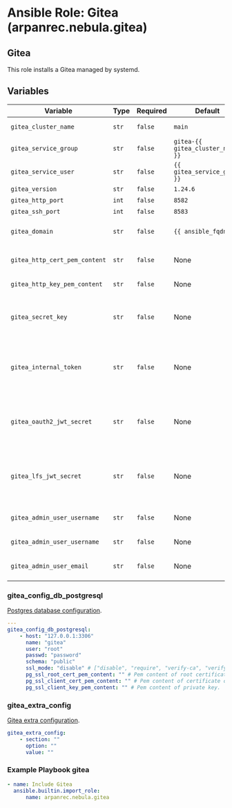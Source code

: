 # Ansible Role: Gitea (arpanrec.nebula.gitea)

## Gitea

This role installs a Gitea managed by systemd.

## Variables

| Variable                      | Type  | Required | Default                          | Description                                                                    |
|-------------------------------|-------|----------|----------------------------------|--------------------------------------------------------------------------------|
| `gitea_cluster_name`          | `str` | `false`  | `main`                           | Isolated gitea instance.                                                       |
| `gitea_service_group`         | `str` | `false`  | `gitea-{{ gitea_cluster_name }}` | Gitea Service Group.                                                           |
| `gitea_service_user`          | `str` | `false`  | `{{ gitea_service_group }}`      | Gitea Service User.                                                            |
| `gitea_version`               | `str` | `false`  | `1.24.6`                         | [Gitea version](https://github.com/go-gitea/gitea/releases)                    |
| `gitea_http_port`             | `int` | `false`  | `8582`                           | Http port.                                                                     |
| `gitea_ssh_port`              | `int` | `false`  | `8583`                           | SSH port.                                                                      |
| `gitea_domain`                | `str` | `false`  | `{{ ansible_fqdn }}`             | Gitea communication URI.                                                       |
| `gitea_http_cert_pem_content` | `str` | `false`  | None                             | Gitea SSL Certificate pem content.                                             |
| `gitea_http_key_pem_content`  | `str` | `false`  | None                             | Gitea SSL Key pem content.                                                     |
| `gitea_secret_key`            | `str` | `false`  | None                             | Global secret key (Generated automatically if not provided).                   |
| `gitea_internal_token`        | `str` | `false`  | None                             | Internal secret within Gitea binary (generated automatically if not provided). |
| `gitea_oauth2_jwt_secret`     | `str` | `false`  | None                             | OAuth2 authentication secret (generated automatically if not provided).        |
| `gitea_lfs_jwt_secret`        | `str` | `false`  | None                             | LFS authentication secret (generated automatically if not provided).           |
| `gitea_admin_user_username`   | `str` | `false`  | None                             | Gitea admin user username.                                                     |
| `gitea_admin_user_username`   | `str` | `false`  | None                             | Gitea admin user password.                                                     |
| `gitea_admin_user_email`      | `str` | `false`  | None                             | Gitea admin user email address.                                                |

### gitea_config_db_postgresql

[Postgres database configuration](https://docs.gitea.com/administration/config-cheat-sheet#database-database).

```yaml
---
gitea_config_db_postgresql:
    - host: "127.0.0.1:3306"
      name: "gitea"
      user: "root"
      passwd: "password"
      schema: "public"
      ssl_mode: "disable" # ["disable", "require", "verify-ca", "verify-full"]
      pg_ssl_root_cert_pem_content: "" # Pem content of root certificate.
      pg_ssl_client_cert_pem_content: "" # Pem content of certificate or full chain.
      pg_ssl_client_key_pem_content: "" # Pem content of private key.
```

### gitea_extra_config

[Gitea extra configuration](https://docs.gitea.com/administration/config-cheat-sheet).

```yaml
gitea_extra_config:
    - section: ""
      option: ""
      value: ""
```

### Example Playbook gitea

```yaml
- name: Include Gitea
  ansible.builtin.import_role:
      name: arpanrec.nebula.gitea
```
